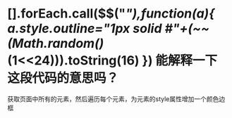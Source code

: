 # [].forEach.call($$("*"),function(a){ a.style.outline="1px solid #"+(~~(Math.random()*(1<<24))).toString(16) }) 能解释一下这段代码的意思吗？

获取页面中所有的元素，然后遍历每个元素，为元素的style属性增加一个颜色边框